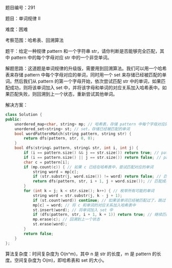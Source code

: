 题目编号：291

题目：单词规律 II

难度：困难

考察范围：哈希表、回溯算法

题干：给定一种规律 pattern 和一个字符串 str，请你判断是否能够完全匹配，其中 pattern 中的每个字母对应 str 中的一个非空单词。

解题思路：这道题是单词规律的升级版，需要用到回溯算法。我们可以用一个哈希表来存储 pattern 中每个字母对应的单词，同时用一个 set 来存储已经被匹配的单词。然后我们从 pattern 的第一个字母开始，依次尝试匹配 str 中的单词，如果匹配成功，则将该单词加入 set 中，并将该字母和单词的对应关系加入哈希表中。如果匹配失败，则回溯到上一个状态，重新尝试其他单词。

解决方案：

```cpp
class Solution {
public:
    unordered_map<char, string> mp; // 哈希表，存储 pattern 中每个字母对应的单词
    unordered_set<string> st; // set，存储已经被匹配的单词
    bool wordPatternMatch(string pattern, string str) {
        return dfs(pattern, str, 0, 0);
    }
    bool dfs(string& pattern, string& str, int i, int j) {
        if (i == pattern.size() && j == str.size()) return true; // pattern 和 str 都匹配完了，返回 true
        if (i == pattern.size() || j == str.size()) return false; // pattern 或 str 匹配完了，返回 false
        char c = pattern[i];
        if (mp.count(c)) { // 如果 c 已经在哈希表中，尝试匹配对应的单词
            string word = mp[c];
            if (str.substr(j, word.size()) != word) return false; // 匹配失败，返回 false
            return dfs(pattern, str, i + 1, j + word.size()); // 匹配成功，继续匹配下一个字母和单词
        }
        for (int k = j; k < str.size(); k++) { // 枚举所有可能的单词
            string word = str.substr(j, k - j + 1);
            if (st.count(word)) continue; // 如果该单词已经被匹配过了，跳过
            mp[c] = word; // 将 c 和单词的对应关系加入哈希表中
            st.insert(word); // 将单词加入 set 中
            if (dfs(pattern, str, i + 1, k + 1)) return true; // 继续匹配下一个字母和单词
            mp.erase(c); // 回溯到上一个状态
            st.erase(word);
        }
        return false;
    }
};
```

算法复杂度：时间复杂度为 O(n^m)，其中 n 是 str 的长度，m 是 pattern 的长度。空间复杂度为 O(m)，即哈希表和 set 的大小。